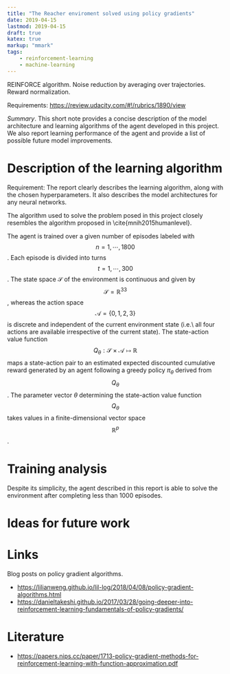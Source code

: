 ```yaml
---
title: "The Reacher enviroment solved using policy gradients"
date: 2019-04-15
lastmod: 2019-04-15
draft: true
katex: true
markup: "mmark"
tags:
    - reinforcement-learning
    - machine-learning
---
```


REINFORCE algorithm.
Noise reduction by averaging over trajectories.
Reward normalization.


Requirements: https://review.udacity.com/#!/rubrics/1890/view


*Summary*. This short note provides a concise description of the model architecture and
learning algorithms of the agent developed in this project. We also report learning
performance of the agent and provide a list of possible future model improvements.

# Description of the learning algorithm

Requirement: The report clearly describes the learning algorithm, along with the chosen hyperparameters. It also describes the model architectures for any neural networks.

The algorithm used to solve the problem posed in this project closely resembles
the algorithm proposed in \cite{mnih2015humanlevel}.

The agent is trained over a given number of episodes labeled with $$n = 1,\cdots, 1800$$.
Each episode is divided into turns $$t = 1,\cdots, 300$$.
The state space $\mathcal S$ of the environment is continuous and given by
$$\mathcal S = \mathbb R^{33}$$, whereas the action space $$\mathcal A = \left\{
0,1,2,3 \right\}$$ is discrete and independent of the current environment state
(i.e.\ all four actions are available irrespective of the current state). The state-action value
function $$Q_{\theta}: \mathcal S \times \mathcal A \mapsto \mathbb R$$ maps a
state-action pair to an estimated expected discounted cumulative reward
generated by an agent following a greedy policy $\pi_{\theta}$ derived from $$Q_{\theta}$$.
The parameter vector $\theta$ determining the state-action value function
$$Q_{\theta}$$ takes values in a finite-dimensional vector space $$\mathbb R^{p}$$. 

# Training analysis

Despite its simplicity, the agent described in this report is able to solve the
environment after completing less than $1000$ episodes.

# Ideas for future work


# Links

Blog posts on policy gradient algorithms.

* https://lilianweng.github.io/lil-log/2018/04/08/policy-gradient-algorithms.html
* https://danieltakeshi.github.io/2017/03/28/going-deeper-into-reinforcement-learning-fundamentals-of-policy-gradients/

# Literature

* https://papers.nips.cc/paper/1713-policy-gradient-methods-for-reinforcement-learning-with-function-approximation.pdf



